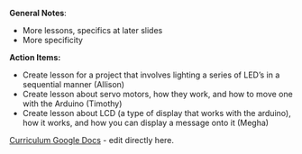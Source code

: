 **General Notes**:
- More lessons, specifics at later slides
- More specificity

**Action Items:**
-   Create lesson for a project that involves lighting a series of LED’s in a sequential manner (Allison)
-   Create lesson about servo motors, how they work, and how to move one with the Arduino (Timothy)
- Create lesson about LCD (a type of display that works with the arduino), how it works, and how you can display a message onto it (Megha)

[Curriculum Google Docs](../Links/Curriculum%20Google%20Docs.md) - edit directly here.

